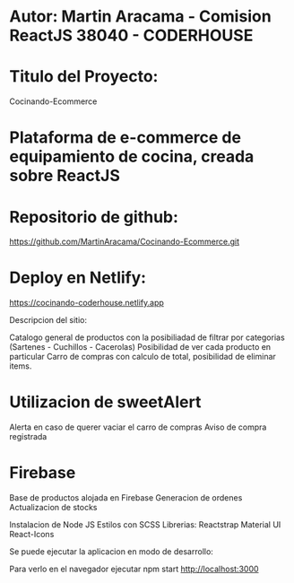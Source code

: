 # Autor: Martin Aracama - Comision ReactJS 38040 - CODERHOUSE
# Titulo del Proyecto: 
Cocinando-Ecommerce
# Plataforma de e-commerce de equipamiento de cocina, creada sobre ReactJS
# Repositorio de github: 
https://github.com/MartinAracama/Cocinando-Ecommerce.git
# Deploy en Netlify: 
https://cocinando-coderhouse.netlify.app

Descripcion del sitio:

Catalogo general de productos con la posibiliadad de filtrar por categorias (Sartenes - Cuchillos - Cacerolas)
Posibilidad de ver cada producto en particular
Carro de compras con calculo de total, posibilidad de eliminar items.

# Utilizacion de sweetAlert
Alerta en caso de querer vaciar el carro de compras
Aviso de compra registrada

# Firebase
Base de productos alojada en Firebase
Generacion de ordenes
Actualizacion de stocks

Instalacion de Node JS
Estilos con SCSS
Librerias: 
Reactstrap
Material UI
React-Icons

Se puede ejecutar la aplicacion en modo de desarrollo:

Para verlo en el navegador  ejecutar npm start [http://localhost:3000](http://localhost:3000) 



